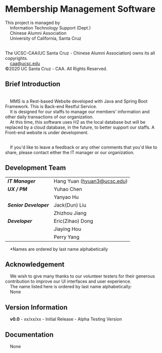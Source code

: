 # Membership Management Software

This project is managed by
<br/>&nbsp;&nbsp;&nbsp;&nbsp;Information Technology Support (Dept.)
<br/>&nbsp;&nbsp;&nbsp;&nbsp;Chinese Alumni Association
<br/>&nbsp;&nbsp;&nbsp;&nbsp;University of California, Santa Cruz

<br/>The UCSC-CAA(UC Santa Cruz - Chinese Alumni Association) owns its all copyrights.
<br/>&nbsp;&nbsp;&nbsp;&nbsp;caa@ucsc.edu
<br/>©2020 UC Santa Cruz - CAA. All Rights Reserved.

## Brief Introduction

<br/>&nbsp;&nbsp;&nbsp;&nbsp;MMS is a Rest-based Website developed with Java and Spring Boot Framework. This is Back-end Restful Service.
<br/>&nbsp;&nbsp;&nbsp;&nbsp;It is designed for our staffs to manage our members' information and other daily transactions of our organization.
<br/>&nbsp;&nbsp;&nbsp;&nbsp;At this time, this software uses H2 as the local database but will be replaced by a cloud database, in the future, to better support our staffs. 
A Front-end website is under development.

<br/>&nbsp;&nbsp;&nbsp;&nbsp;If you'd like to leave a feedback or any other comments that you'd like to share, please contact either the IT manager or our organization.

## Development Team

|                            |                            |
|----------------------------|----------------------------|
| ***IT Manager***           | Hang Yuan (hyuan3@ucsc.edu)|
| ***UX / PM***              | Yuhao Chen                 |
|                            | Yanyao Hu                  |
| ***Senior Developer***     | Jack(Dun) Liu              |
|                            | Zhizhou Jiang              |
| ***Developer***            | Eric(Zihao) Dong           |
|                            | Jiaying Hou                |
|                            | Perry Yang                 |

&nbsp;&nbsp;&nbsp;&nbsp;\*Names are ordered by last name alphabetically

## Acknowledgement

&nbsp;&nbsp;&nbsp;&nbsp;We wish to give many thanks to our volunteer testers for their generous contribution to improve our UI interfaces and user experience.
<br/>&nbsp;&nbsp;&nbsp;&nbsp;The name listed here is ordered by last name alphabetically:
<br/>&nbsp;&nbsp;&nbsp;&nbsp;None

## Version Information

&nbsp;&nbsp;&nbsp;&nbsp;**v0.0** - xx/xx/xx - Initial Release - Alpha Testing Version

## Documentation
 
&nbsp;&nbsp;&nbsp;&nbsp;None

